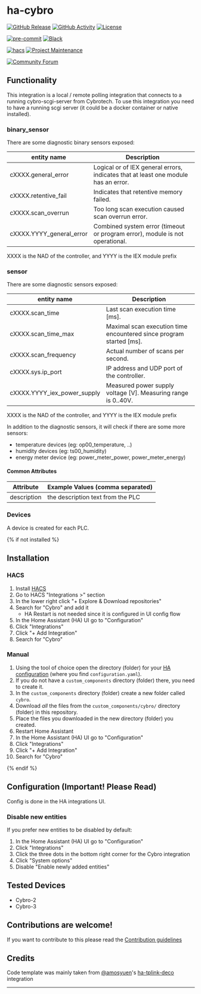# ha-cybro

[![GitHub Release][releases-shield]][releases]
[![GitHub Activity][commits-shield]][commits]
[![License][license-shield]](LICENSE)

[![pre-commit][pre-commit-shield]][pre-commit]
[![Black][black-shield]][black]

[![hacs][hacsbadge]][hacs]
[![Project Maintenance][maintenance-shield]][user_profile]

[![Community Forum][forum-shield]][forum]

## Functionality

This integration is a local / remote polling integration that connects to a running cybro-scgi-server from Cybrotech. To use this integration you need to have a running scgi server (it could be a docker container or native installed).

### binary_sensor

There are some diagnostic binary sensors exposed:

| entity name              | Description                                                                        |
| ------------------------ | ---------------------------------------------------------------------------------- |
| cXXXX.general_error      | Logical or of IEX general errors, indicates that at least one module has an error. |
| cXXXX.retentive_fail     | Indicates that retentive memory failed.                                            |
| cXXXX.scan_overrun       | Too long scan execution caused scan overrun error.                                 |
| cXXXX.YYYY_general_error | Combined system error (timeout or program error), module is not operational.       |

XXXX is the NAD of the controller, and YYYY is the IEX module prefix

### sensor

There are some diagnostic sensors exposed:

| entity name                 | Description                                                         |
| --------------------------- | ------------------------------------------------------------------- |
| cXXXX.scan_time             | Last scan execution time [ms].                                      |
| cXXXX.scan_time_max         | Maximal scan execution time encountered since program started [ms]. |
| cXXXX.scan_frequency        | Actual number of scans per second.                                  |
| cXXXX.sys.ip_port           | IP address and UDP port of the controller.                          |
| cXXXX.YYYY_iex_power_supply | Measured power supply voltage [V]. Measuring range is 0..40V.       |

XXXX is the NAD of the controller, and YYYY is the IEX module prefix

In addition to the diagnostic sensors, it will check if there are some more sensors:

- temperature devices (eg: op00_temperature, ..)
- humidity devices (eg: ts00_humidity)
- energy meter device (eg: power_meter_power, power_meter_energy)

#### Common Attributes

| Attribute   | Example Values (comma separated)  |
| ----------- | --------------------------------- |
| description | the description text from the PLC |

### Devices

A device is created for each PLC.

{% if not installed %}

## Installation

### HACS

1. Install [HACS](https://hacs.xyz/)
2. Go to HACS "Integrations >" section
3. In the lower right click "+ Explore & Download repositories"
4. Search for "Cybro" and add it
   - HA Restart is not needed since it is configured in UI config flow
5. In the Home Assistant (HA) UI go to "Configuration"
6. Click "Integrations"
7. Click "+ Add Integration"
8. Search for "Cybro"

### Manual

1. Using the tool of choice open the directory (folder) for your [HA configuration](https://www.home-assistant.io/docs/configuration/) (where you find `configuration.yaml`).
2. If you do not have a `custom_components` directory (folder) there, you need to create it.
3. In the `custom_components` directory (folder) create a new folder called `cybro`.
4. Download _all_ the files from the `custom_components/cybro/` directory (folder) in this repository.
5. Place the files you downloaded in the new directory (folder) you created.
6. Restart Home Assistant
7. In the Home Assistant (HA) UI go to "Configuration"
8. Click "Integrations"
9. Click "+ Add Integration"
10. Search for "Cybro"

{% endif %}

## Configuration (Important! Please Read)

Config is done in the HA integrations UI.

### Disable new entities

If you prefer new entities to be disabled by default:

1. In the Home Assistant (HA) UI go to "Configuration"
2. Click "Integrations"
3. Click the three dots in the bottom right corner for the Cybro integration
4. Click "System options"
5. Disable "Enable newly added entities"

## Tested Devices

- Cybro-2
- Cybro-3

## Contributions are welcome!

If you want to contribute to this please read the [Contribution guidelines](https://github.com/killer0071234/ha-cybro/blob/master/CONTRIBUTING.md)

## Credits

Code template was mainly taken from [@amosyuen](https://github.com/amosyuen)'s [ha-tplink-deco][ha_tplink_deco] integration

---

[ha_tplink_deco]: https://github.com/amosyuen/ha-tplink-deco
[black]: https://github.com/psf/black
[black-shield]: https://img.shields.io/badge/code%20style-black-000000.svg?style=for-the-badge
[commits-shield]: https://img.shields.io/github/commit-activity/y/killer0071234/ha-cybro.svg?style=for-the-badge
[commits]: https://github.com/killer0071234/ha-cybro/commits/main
[hacs]: https://hacs.xyz
[hacsbadge]: https://img.shields.io/badge/HACS-Default-orange.svg?style=for-the-badge
[exampleimg]: example.png
[forum-shield]: https://img.shields.io/badge/community-forum-brightgreen.svg?style=for-the-badge
[forum]: https://community.home-assistant.io/
[license-shield]: https://img.shields.io/github/license/killer0071234/ha-cybro.svg?style=for-the-badge
[maintenance-shield]: https://img.shields.io/badge/maintainer-%killer0071234-blue.svg?style=for-the-badge
[pre-commit]: https://github.com/pre-commit/pre-commit
[pre-commit-shield]: https://img.shields.io/badge/pre--commit-enabled-brightgreen?style=for-the-badge
[releases-shield]: https://img.shields.io/github/release/killer0071234/ha-cybro.svg?style=for-the-badge
[releases]: https://github.com/killer0071234/ha-cybro/releases
[user_profile]: https://github.com/killer0071234
